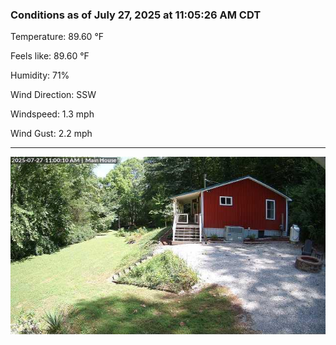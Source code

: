 ### Conditions as of July 27, 2025 at 11:05:26 AM CDT 

Temperature: 89.60 &deg;F

Feels like: 89.60 &deg;F

Humidity: 71%

Wind Direction: SSW

Windspeed: 1.3 mph

Wind Gust: 2.2 mph

---

<img src="./images/latest.jpeg"/>

